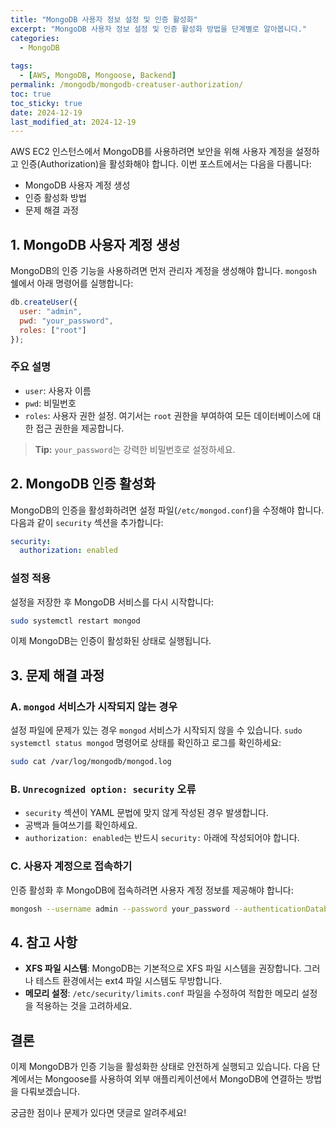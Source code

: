 ```yaml
---
title: "MongoDB 사용자 정보 설정 및 인증 활성화"
excerpt: "MongoDB 사용자 정보 설정 및 인증 활성화 방법을 단계별로 알아봅니다."
categories:
  - MongoDB
  
tags:
  - [AWS, MongoDB, Mongoose, Backend]
permalink: /mongodb/mongodb-creatuser-authorization/
toc: true
toc_sticky: true
date: 2024-12-19
last_modified_at: 2024-12-19
---
```


AWS EC2 인스턴스에서 MongoDB를 사용하려면 보안을 위해 사용자 계정을 설정하고 인증(Authorization)을 활성화해야 합니다. 이번 포스트에서는 다음을 다룹니다:

- MongoDB 사용자 계정 생성
- 인증 활성화 방법
- 문제 해결 과정

## 1. MongoDB 사용자 계정 생성

MongoDB의 인증 기능을 사용하려면 먼저 관리자 계정을 생성해야 합니다. `mongosh` 쉘에서 아래 명령어를 실행합니다:

```javascript
db.createUser({
  user: "admin",
  pwd: "your_password",
  roles: ["root"]
});
```

### 주요 설명
- `user`: 사용자 이름
- `pwd`: 비밀번호
- `roles`: 사용자 권한 설정. 여기서는 `root` 권한을 부여하여 모든 데이터베이스에 대한 접근 권한을 제공합니다.

> **Tip:** `your_password`는 강력한 비밀번호로 설정하세요.

## 2. MongoDB 인증 활성화

MongoDB의 인증을 활성화하려면 설정 파일(`/etc/mongod.conf`)을 수정해야 합니다. 다음과 같이 `security` 섹션을 추가합니다:

```yaml
security:
  authorization: enabled
```

### 설정 적용
설정을 저장한 후 MongoDB 서비스를 다시 시작합니다:

```bash
sudo systemctl restart mongod
```

이제 MongoDB는 인증이 활성화된 상태로 실행됩니다.

## 3. 문제 해결 과정

### A. `mongod` 서비스가 시작되지 않는 경우

설정 파일에 문제가 있는 경우 `mongod` 서비스가 시작되지 않을 수 있습니다. `sudo systemctl status mongod` 명령어로 상태를 확인하고 로그를 확인하세요:

```bash
sudo cat /var/log/mongodb/mongod.log
```

### B. `Unrecognized option: security` 오류

- `security` 섹션이 YAML 문법에 맞지 않게 작성된 경우 발생합니다.
- 공백과 들여쓰기를 확인하세요.
- `authorization: enabled`는 반드시 `security:` 아래에 작성되어야 합니다.

### C. 사용자 계정으로 접속하기

인증 활성화 후 MongoDB에 접속하려면 사용자 계정 정보를 제공해야 합니다:

```bash
mongosh --username admin --password your_password --authenticationDatabase admin
```

## 4. 참고 사항

- **XFS 파일 시스템**: MongoDB는 기본적으로 XFS 파일 시스템을 권장합니다. 그러나 테스트 환경에서는 ext4 파일 시스템도 무방합니다.
- **메모리 설정**: `/etc/security/limits.conf` 파일을 수정하여 적합한 메모리 설정을 적용하는 것을 고려하세요.

## 결론

이제 MongoDB가 인증 기능을 활성화한 상태로 안전하게 실행되고 있습니다. 다음 단계에서는 Mongoose를 사용하여 외부 애플리케이션에서 MongoDB에 연결하는 방법을 다뤄보겠습니다.

궁금한 점이나 문제가 있다면 댓글로 알려주세요!

